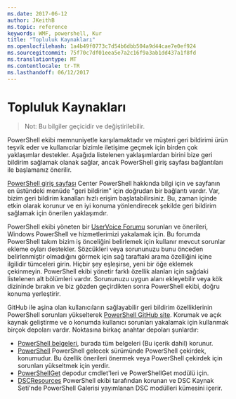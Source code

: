 ```yaml
---
ms.date: 2017-06-12
author: JKeithB
ms.topic: reference
keywords: WMF, powershell, Kur
title: "Topluluk Kaynakları"
ms.openlocfilehash: 1a4b49f0773c7d54b6dbb504a9d44cae7e0ef924
ms.sourcegitcommit: 75f70c7df01eea5e7a2c16f9a3ab1dd437a1f8fd
ms.translationtype: MT
ms.contentlocale: tr-TR
ms.lasthandoff: 06/12/2017
---
```

# <a name="community-resources"></a>Topluluk Kaynakları #
> Not: Bu bilgiler geçicidir ve değiştirilebilir.

PowerShell ekibi memnuniyetle karşılamaktadır ve müşteri geri bildirimi ürün teşvik eder ve kullanıcılar bizimle iletişime geçmek için birden çok yaklaşımlar destekler.
Aşağıda listelenen yaklaşımlardan birini bize geri bildirim sağlamak olanak sağlar, ancak PowerShell giriş sayfası bağlantıları ile başlamanız önerilir.  

[PowerShell giriş sayfası](https://microsoft.com/powershell) Center PowerShell hakkında bilgi için ve sayfanın en üstündeki menüde "geri bildirim" için doğrudan bir bağlantı vardır. Var, bizim geri bildirim kanalları hızlı erişim başlatabilirsiniz.
Bu, zaman içinde etkin olarak korunur ve en iyi konuma yönlendirecek şekilde geri bildirim sağlamak için önerilen yaklaşımdır.  
 
PowerShell ekibi yöneten bir [UserVoice Forumu](https://windowsserver.uservoice.com/forums/301869-powershell/) sorunları ve önerileri, Windows PowerShell ve hizmetlerimizi yakalamak için. Bu forumda PowerShell takım bizim iş önceliğini belirlemek için kullanır mevcut sorunlar ekleme oyları destekler.
Sözcükleri veya sorununuzu bunu önceden belirlenmiştir olmadığını görmek için sağ taraftaki arama özelliğini içine ilgilidir tümceleri girin.
Hiçbir şey eşleşirse, yeni bir öğe eklemek çekinmeyin. PowerShell ekibi yönetir farklı özellik alanları için sağdaki listelenen alt bölümleri vardır.
Sorununuzu uygun alanı ekleyebilir veya kök dizininde bırakın ve biz gözden geçirdikten sonra PowerShell ekibi, doğru konuma yerleştirir.

GitHub ile aşina olan kullanıcıların sağlayabilir geri bildirim özelliklerinin PowerShell sorunları yükselterek [PowerShell GitHub site](https://github.com/powershell).
Korumak ve açık kaynak geliştirme ve o konumda kullanıcı sorunları yakalamak için kullanmak birçok depoları vardır. Noktasına birkaç anahtar depoları şunlardır:

* [PowerShell belgeleri](https://github.com/PowerShell/powershell-docs), burada tüm belgeleri (Bu içerik dahil) korunur. 
* [PowerShell](https://github.com/PowerShell/powershell) PowerShell gelecek sürümünde PowerShell çekirdek, konumudur. Bu özellik önerileri önermek veya PowerShell çekirdek için sorunları yükseltmek için yerdir.   
* [PowerShellGet](https://github.com/PowerShell/powershellget) depodur cmdlet'leri ve PowerShellGet modülü için.
* [DSCResources](https://github.com/PowerShell/DscResources) PowerShell ekibi tarafından korunan ve DSC Kaynak Seti'nde PowerShell Galerisi yayımlanan DSC modülleri kümesini içerir.

